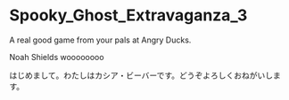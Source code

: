 # Spooky_Ghost_Extravaganza_3
A real good game from your pals at Angry Ducks.

Noah Shields woooooooo

はじめまして。わたしはカシア・ビーバーです。どうぞよろしくおねがいします。
